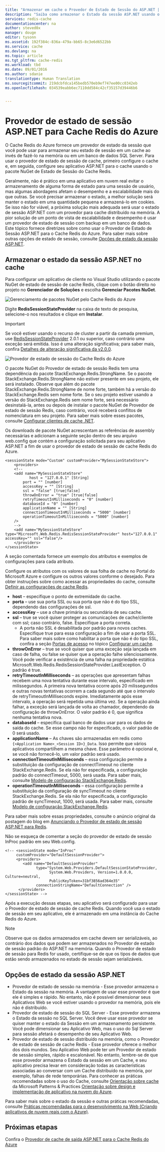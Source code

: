 ```yaml
---
title: "Armazenar em cache o Provedor de Estado de Sessão do ASP.NET | Microsoft Docs"
description: "Saiba como armazenar o Estado da sessão ASP.NET usando o Cache Redis do Azure"
services: redis-cache
documentationcenter: na
author: steved0x
manager: douge
editor: tysonn
ms.assetid: 192f384c-836a-479a-bb65-8c3e6d6522bb
ms.service: cache
ms.devlang: na
ms.topic: article
ms.tgt_pltfrm: cache-redis
ms.workload: tbd
ms.date: 09/01/2016
ms.author: sdanie
translationtype: Human Translation
ms.sourcegitcommit: 219dcbfdca145bedb570eb9ef747ee00cc0342eb
ms.openlocfilehash: 034539eabb6ec7110dd584c42cf35157d39446b6


---
```

# <a name="aspnet-session-state-provider-for-azure-redis-cache"></a>Provedor de estado de sessão ASP.NET para Cache Redis do Azure
O Cache Redis do Azure fornece um provedor de estado da sessão que você pode usar para armazenar seu estado de sessão em um cache ao invés de fazê-lo na memória ou em um banco de dados SQL Server. Para usar o provedor de estado de sessão de cache, primeiro configure o cache e, em seguida, configure seu aplicativo ASP.NET para o cache usando o pacote NuGet de Estado de Sessão do Cache Redis.

Geralmente, não é prático em uma aplicativo em nuvem real evitar o armazenamento de alguma forma de estado para uma sessão de usuário, mas algumas abordagens afetam o desempenho e a escalabilidade mais do que outras. Se você precisar armazenar o estado, a melhor solução será manter o estado em uma quantidade pequena e armazená-lo em cookies. Se isso não for viável, a próxima solução mais adequada será usar o estado de sessão ASP.NET com um provedor para cache distribuído na memória. A pior solução de um ponto de vista de escalabilidade e desempenho é usar um provedor de estado de sessão com backup em um banco de dados. Este tópico fornece diretrizes sobre como usar o Provedor de Estado de Sessão ASP.NET para o Cache Redis do Azure. Para saber mais sobre outras opções de estado de sessão, consulte [Opções de estado da sessão ASP.NET](#aspnet-session-state-options).

## <a name="store-aspnet-session-state-in-the-cache"></a>Armazenar o estado da sessão ASP.NET no cache
Para configurar um aplicativo de cliente no Visual Studio utilizando o pacote NuGet de estado de sessão de cache Redis, clique com o botão direito no projeto no **Gerenciador de Soluções** e escolha **Gerenciar Pacotes NuGet**.

![Gerenciamento de pacotes NuGet pelo Cache Redis do Azure](./media/cache-aspnet-session-state-provider/redis-cache-manage-nuget-menu.png)

Digite **RedisSessionStateProvider** na caixa de texto de pesquisa, selecione-o nos resultados e clique em **Instalar**.

> [!IMPORTANT]
> Se você estiver usando o recurso de cluster a partir da camada premium, use [RedisSessionStateProvider](https://www.nuget.org/packages/Microsoft.Web.RedisSessionStateProvider) 2.0.1 ou superior, caso contrário uma exceção será emitida. Isso é uma alteração significativa; para saber mais, confira [Detalhes de alteração significativa da v2.0.0](https://github.com/Azure/aspnet-redis-providers/wiki/v2.0.0-Breaking-Change-Details).
> 
> 

![Provedor de estado de sessão do Cache Redis do Azure](./media/cache-aspnet-session-state-provider/redis-cache-session-state-provider.png)

O pacote NuGet do Provedor de estado de sessão Redis tem uma dependência do pacote StackExchange.Redis.StrongName. Se o pacote StackExchange.Redis.StrongName não estiver presente em seu projeto, ele será instalado. Observe que além do pacote StackExchange.Redis.StrongName de nome forte, também há a versão do StackExchange.Redis sem nome forte. Se o seu projeto estiver usando a versão do StackExchange.Redis sem nome forte, será necessário desinstalá-la, antes ou depois de instalar o pacote NuGet de Provedor de estado de sessão Redis, caso contrário, você receberá conflitos de nomenclatura em seu projeto. Para saber mais sobre esses pacotes, consulte [Configurar clientes de cache .NET](cache-dotnet-how-to-use-azure-redis-cache.md#configure-the-cache-clients).

Os downloads de pacote NuGet acrescentam as referências de assembly necessárias e adicionam a seguinte seção dentro de seu arquivo web.config que contém a configuração solicitada para seu aplicativo ASP.NET a fim de usar o provedor de estado de sessão de cache Redis do Azure.

    <sessionState mode="Custom" customProvider="MySessionStateStore">
        <providers>
        <!--
        <add name="MySessionStateStore"
               host = "127.0.0.1" [String]
            port = "" [number]
            accessKey = "" [String]
            ssl = "false" [true|false]
            throwOnError = "true" [true|false]
            retryTimeoutInMilliseconds = "0" [number]
            databaseId = "0" [number]
            applicationName = "" [String]
            connectionTimeoutInMilliseconds = "5000" [number]
            operationTimeoutInMilliseconds = "5000" [number]
        />
        -->
        <add name="MySessionStateStore" type="Microsoft.Web.Redis.RedisSessionStateProvider" host="127.0.0.1" accessKey="" ssl="false"/>
        </providers>
    </sessionState>

A seção comentada fornece um exemplo dos atributos e exemplos de configurações para cada atributo.

Configure os atributos com os valores de sua folha de cache no Portal do Microsoft Azure e configure os outros valores conforme o desejado. Para obter instruções sobre como acessar as propriedades do cache, consulte [Definir as configurações de cache Redis](cache-configure.md#configure-redis-cache-settings).

* **host** – especifique o ponto de extremidade do cache.
* **porta** – use sua porta SSL ou sua porta que não é do tipo SSL, dependendo das configurações de ssl.
* **accessKey** – use a chave primária ou secundária de seu cache.
* **ssl** – true se você quiser proteger as comunicações de cache/cliente com ssl; caso contrário, false. Especifique a porta correta.
  * A porta não SSL é desabilitada por padrão para novos caches. Especifique true para essa configuração a fim de usar a porta SSL. Para saber mais sobre como habilitar a porta que não é do tipo SSL, confira a seção [Portas de acesso](cache-configure.md#access-ports) no tópico [Configurar um cache](cache-configure.md).
* **throwOnError** – true se você quiser que uma exceção seja lançada em caso de falha, ou false se quiser que a operação falhe silenciosamente. Você pode verificar a existência de uma falha na propriedade estática Microsoft.Web.Redis.RedisSessionStateProvider.LastException. O padrão é true.
* **retryTimeoutInMilliseconds** – as operações que apresentam falhas recebem uma nova tentativa durante esse intervalo, especificado em milissegundos. A primeira nova tentativa ocorre após 20 milissegundos e outras novas tentativas ocorrem a cada segundo até que o intervalo de retryTimeoutInMilliseconds expire. Imediatamente após esse intervalo, a operação será repetida uma última vez. Se a operação ainda falhar, a exceção será lançada de volta ao chamador, dependendo da configuração de throwOnError. O valor padrão é 0, que significa nenhuma tentativa nova.
* **databaseId** – especifica qual banco de dados usar para os dados de saída do cache. Se esse campo não for especificado, o valor padrão de 0 será usado.
* **applicationName** – As chaves são armazenadas em redis como `{<Application Name>_<Session ID>}_Data`. Isso permite que vários aplicativos compartilhem a mesma chave. Esse parâmetro é opcional e, se você não fornecê-lo, um valor padrão será usado.
* **connectionTimeoutInMilliseconds** – essa configuração permite a substituição da configuração de connectTimeout no cliente StackExchange.Redis. Se ela não for especificada, a configuração padrão do connectTimeout, 5000, será usada. Para saber mais, consulte [Modelo de configuração StackExchange.Redis](http://go.microsoft.com/fwlink/?LinkId=398705).
* **operationTimeoutInMilliseconds** – essa configuração permite a substituição da configuração de syncTimeout no cliente StackExchange.Redis. Se ela não for especificada, a configuração padrão de syncTimeout, 1000, será usada. Para saber mais, consulte [Modelo de configuração StackExchange.Redis](http://go.microsoft.com/fwlink/?LinkId=398705).

Para saber mais sobre essas propriedades, consulte o anúncio original da postagem do blog em [Anunciando o Provedor de estado de sessão ASP.NET para Redis](http://blogs.msdn.com/b/webdev/archive/2014/05/12/announcing-asp-net-session-state-provider-for-redis-preview-release.aspx).

Não se esqueça de comentar a seção do provedor de estado de sessão InProc padrão em seu Web.config.

    <!-- <sessionState mode="InProc"
         customProvider="DefaultSessionProvider">
         <providers>
            <add name="DefaultSessionProvider"
                  type="System.Web.Providers.DefaultSessionStateProvider,
                        System.Web.Providers, Version=1.0.0.0, Culture=neutral,
                        PublicKeyToken=31bf3856ad364e35"
                  connectionStringName="DefaultConnection" />
          </providers>
    </sessionState> -->

Após a execução dessas etapas, seu aplicativo será configurado para usar o Provedor de estado de sessão de cache Redis. Quando você usa o estado de sessão em seu aplicativo, ele é armazenado em uma instância do Cache Redis do Azure.

> [!NOTE]
> Observe que os dados armazenados em cache devem ser serializáveis, ao contrário dos dados que podem ser armazenados no Provedor de estado de sessão padrão do ASP.NET na memória. Quando o Provedor de estado de sessão para Redis for usado, certifique-se de que os tipos de dados que estão sendo armazenados no estado de sessão sejam serializáveis.
> 
> 

## <a name="aspnet-session-state-options"></a>Opções de estado da sessão ASP.NET
* Provedor de estado de sessão na memória - Esse provedor armazena o Estado da sessão na memória. A vantagem de usar esse provedor é que ele é simples e rápido. No entanto, não é possível dimensionar seus Aplicativos Web se você estiver usando o provedor na memória, pois ele não é distribuído.
* Provedor de estado de sessão do SQL Server - Esse provedor armazena o Estado da sessão no SQL Server. Você deve usar esse provedor se quiser manter o estado da Sessão em um armazenamento persistente. Você pode dimensionar seu Aplicativo Web, mas o uso do Sql Server para sessão afetará o desempenho de seu Aplicativo Web.
* Provedor de estado de sessão distribuído na memória, como o Provedor de estado de sessão de cache Redis - Esse provedor oferece o melhor dos dois mundos. Seu Aplicativo Web pode ter um Provedor de estado de sessão simples, rápido e escalonável. No entanto, lembre-se de que esse provedor armazena o Estado da sessão em um Cache, e seu aplicativo precisa levar em consideração todas as características associadas ao conversar com um Cache distribuído na memória, por exemplo, falhas de rede temporárias. Para conhecer as práticas recomendadas sobre o uso do Cache, consulte [Orientação sobre cache](../best-practices-caching.md) da Microsoft Patterns & Practices [Orientação sobre design e implementação de aplicativo na nuvem do Azure](https://github.com/mspnp/azure-guidance).

Para saber mais sobre o estado da sessão e outras práticas recomendadas, consulte [Práticas recomendadas para o desenvolvimento na Web (Criando aplicativos de nuvem reais com o Azure)](http://www.asp.net/aspnet/overview/developing-apps-with-windows-azure/building-real-world-cloud-apps-with-windows-azure/web-development-best-practices).

## <a name="next-steps"></a>Próximas etapas
Confira o [Provedor de cache de saída ASP.NET para o Cache Redis do Azure](cache-aspnet-output-cache-provider.md)




<!--HONumber=Nov16_HO3-->


